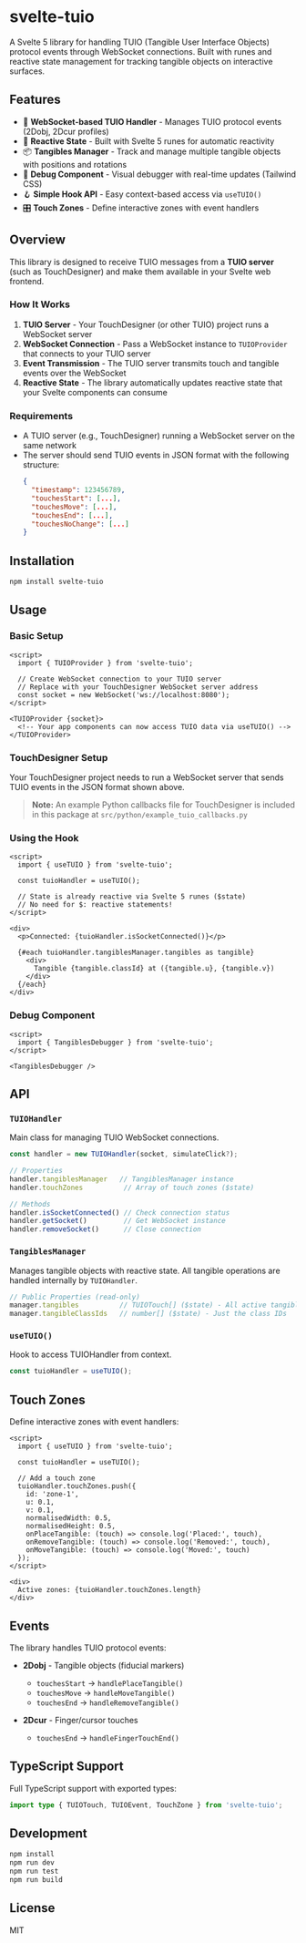 # svelte-tuio

A Svelte 5 library for handling TUIO (Tangible User Interface Objects) protocol events through WebSocket connections. Built with runes and reactive state management for tracking tangible objects on interactive surfaces.

## Features

- 🎯 **WebSocket-based TUIO Handler** - Manages TUIO protocol events (2Dobj, 2Dcur profiles)
- 🔄 **Reactive State** - Built with Svelte 5 runes for automatic reactivity
- 📦 **Tangibles Manager** - Track and manage multiple tangible objects with positions and rotations
- 🎨 **Debug Component** - Visual debugger with real-time updates (Tailwind CSS)
- 🪝 **Simple Hook API** - Easy context-based access via `useTUIO()`
- 🎛️ **Touch Zones** - Define interactive zones with event handlers

## Overview

This library is designed to receive TUIO messages from a **TUIO server** (such as TouchDesigner) and make them available in your Svelte web frontend. 

### How It Works

1. **TUIO Server** - Your TouchDesigner (or other TUIO) project runs a WebSocket server
2. **WebSocket Connection** - Pass a WebSocket instance to `TUIOProvider` that connects to your TUIO server
3. **Event Transmission** - The TUIO server transmits touch and tangible events over the WebSocket
4. **Reactive State** - The library automatically updates reactive state that your Svelte components can consume

### Requirements

- A TUIO server (e.g., TouchDesigner) running a WebSocket server on the same network
- The server should send TUIO events in JSON format with the following structure:
  ```json
  {
    "timestamp": 123456789,
    "touchesStart": [...],
    "touchesMove": [...],
    "touchesEnd": [...],
    "touchesNoChange": [...]
  }
  ```

## Installation

```bash
npm install svelte-tuio
```

## Usage

### Basic Setup

```svelte
<script>
  import { TUIOProvider } from 'svelte-tuio';

  // Create WebSocket connection to your TUIO server
  // Replace with your TouchDesigner WebSocket server address
  const socket = new WebSocket('ws://localhost:8080');
</script>

<TUIOProvider {socket}>
  <!-- Your app components can now access TUIO data via useTUIO() -->
</TUIOProvider>
```

### TouchDesigner Setup

Your TouchDesigner project needs to run a WebSocket server that sends TUIO events in the JSON format shown above.

> **Note:** An example Python callbacks file for TouchDesigner is included in this package at `src/python/example_tuio_callbacks.py`

### Using the Hook

```svelte
<script>
  import { useTUIO } from 'svelte-tuio';

  const tuioHandler = useTUIO();
  
  // State is already reactive via Svelte 5 runes ($state)
  // No need for $: reactive statements!
</script>

<div>
  <p>Connected: {tuioHandler.isSocketConnected()}</p>
  
  {#each tuioHandler.tangiblesManager.tangibles as tangible}
    <div>
      Tangible {tangible.classId} at ({tangible.u}, {tangible.v})
    </div>
  {/each}
</div>
```

### Debug Component

```svelte
<script>
  import { TangiblesDebugger } from 'svelte-tuio';
</script>

<TangiblesDebugger />
```

## API

### `TUIOHandler`

Main class for managing TUIO WebSocket connections.

```typescript
const handler = new TUIOHandler(socket, simulateClick?);

// Properties
handler.tangiblesManager   // TangiblesManager instance
handler.touchZones          // Array of touch zones ($state)

// Methods
handler.isSocketConnected() // Check connection status
handler.getSocket()         // Get WebSocket instance
handler.removeSocket()      // Close connection
```

### `TangiblesManager`

Manages tangible objects with reactive state. All tangible operations are handled internally by `TUIOHandler`.

```typescript
// Public Properties (read-only)
manager.tangibles          // TUIOTouch[] ($state) - All active tangibles
manager.tangibleClassIds   // number[] ($state) - Just the class IDs
```

### `useTUIO()`

Hook to access TUIOHandler from context.

```typescript
const tuioHandler = useTUIO();
```

## Touch Zones

Define interactive zones with event handlers:

```svelte
<script>
  import { useTUIO } from 'svelte-tuio';

  const tuioHandler = useTUIO();

  // Add a touch zone
  tuioHandler.touchZones.push({
    id: 'zone-1',
    u: 0.1,
    v: 0.1,
    normalisedWidth: 0.5,
    normalisedHeight: 0.5,
    onPlaceTangible: (touch) => console.log('Placed:', touch),
    onRemoveTangible: (touch) => console.log('Removed:', touch),
    onMoveTangible: (touch) => console.log('Moved:', touch)
  });
</script>

<div>
  Active zones: {tuioHandler.touchZones.length}
</div>
```

## Events

The library handles TUIO protocol events:

- **2Dobj** - Tangible objects (fiducial markers)
  - `touchesStart` → `handlePlaceTangible()`
  - `touchesMove` → `handleMoveTangible()`
  - `touchesEnd` → `handleRemoveTangible()`

- **2Dcur** - Finger/cursor touches
  - `touchesEnd` → `handleFingerTouchEnd()`

## TypeScript Support

Full TypeScript support with exported types:

```typescript
import type { TUIOTouch, TUIOEvent, TouchZone } from 'svelte-tuio';
```

## Development

```bash
npm install
npm run dev
npm run test
npm run build
```

## License

MIT
